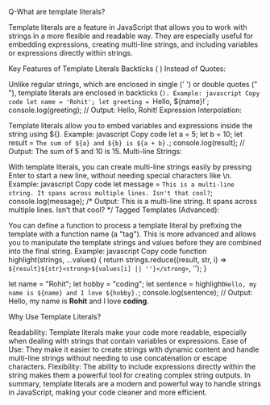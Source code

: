 Q-What are template literals?

Template literals are a feature in JavaScript that allows you to work with strings in a more flexible and readable way. They are especially useful for embedding expressions, creating multi-line strings, and including variables or expressions directly within strings.

Key Features of Template Literals
Backticks ( ) Instead of Quotes:

Unlike regular strings, which are enclosed in single (' ') or double quotes (" "), template literals are enclosed in backticks (`).
Example:
javascript
Copy code
let name = 'Rohit';
let greeting = `Hello, ${name}!`;
console.log(greeting); // Output: Hello, Rohit!
Expression Interpolation:

Template literals allow you to embed variables and expressions inside the string using ${}.
Example:
javascript
Copy code
let a = 5;
let b = 10;
let result = `The sum of ${a} and ${b} is ${a + b}.`;
console.log(result); // Output: The sum of 5 and 10 is 15.
Multi-line Strings:

With template literals, you can create multi-line strings easily by pressing Enter to start a new line, without needing special characters like \n.
Example:
javascript
Copy code
let message = `This is a multi-line string.
It spans across multiple lines.
Isn't that cool?`;
console.log(message);
/* 
Output:
This is a multi-line string.
It spans across multiple lines.
Isn't that cool?
*/
Tagged Templates (Advanced):

You can define a function to process a template literal by prefixing the template with a function name (a "tag"). This is more advanced and allows you to manipulate the template strings and values before they are combined into the final string.
Example:
javascript
Copy code
function highlight(strings, ...values) {
  return strings.reduce((result, str, i) => `${result}${str}<strong>${values[i] || ''}</strong>`, '');
}

let name = "Rohit";
let hobby = "coding";
let sentence = highlight`Hello, my name is ${name} and I love ${hobby}.`;
console.log(sentence); // Output: Hello, my name is <strong>Rohit</strong> and I love <strong>coding</strong>.

Why Use Template Literals?

Readability: Template literals make your code more readable, especially when dealing with strings that contain variables or expressions.
Ease of Use: They make it easier to create strings with dynamic content and handle multi-line strings without needing to use concatenation or escape characters.
Flexibility: The ability to include expressions directly within the string makes them a powerful tool for creating complex string outputs.
In summary, template literals are a modern and powerful way to handle strings in JavaScript, making your code cleaner and more efficient.






